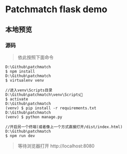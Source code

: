 # Patchmatch flask demo

## 本地预览

### 源码

>依此按照下面命令

```
D:\Github\patchmatch
$ npm install
D:\Github\patchmatch
$ virtualenv venv

//进入venv\Scripts目录
D:\Github\patchmatch\venv\Scripts
$ activate
D:\Github\patchmatch
(venv) $ pip install -r requirements.txt
D:\Github\patchmatch
(venv) $ python manage.py

//开启另一个终端(或者像上一个方式直接打开/dist/index.html)
D:\Github\patchmatch
$ npm run dev
```
>等待浏览器打开 http://localhost:8080

